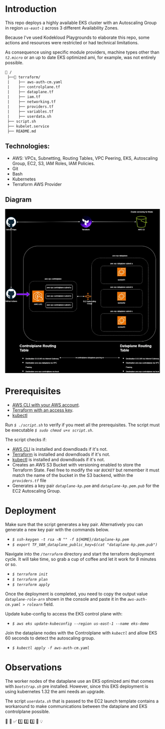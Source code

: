# **Introduction**
This repo deploys a highly available EKS cluster with an Autoscaling Group in region *`us-east-1`* across 3 different Availability Zones.

Because I've used Kodekloud Playgrounds to elaborate this repo, some actions and resources were restricted or had technical limitations.

As consequence using specific module providers, machine types other than *`t2.micro`* or an up to date EKS optimized ami, for example, was not entirely possible.

```
📁 /
 ├──📁 terraform/
 |    ├── aws-auth-cm.yaml
 |    ├── controlplane.tf
 |    ├── dataplane.tf
 |    ├── iam.tf
 |    ├── networking.tf
 |    ├── providers.tf
 |    ├── variables.tf
 |    ├── userdata.sh
 ├── script.sh
 ├── kubelet.service
 ├── README.md
```

## **Technologies**:
- AWS: VPCs, Subnetting, Routing Tables, VPC Peering, EKS, Autoscaling Group, EC2, S3, IAM Roles, IAM Policies.
- Git
- Bash
- Kubernetes
- Terraform AWS Provider 

## **Diagram**
![HA-EKS Diagram](HA-EKS.webp)

# **Prerequisites**
- [AWS CLI with your AWS account](https://docs.aws.amazon.com/cli/latest/userguide/cli-configure-sso.html#sso-configure-profile-token-auto-sso).
- [Terraform with an access key](https://developer.hashicorp.com/terraform/tutorials/aws-get-started/aws-build#prerequisites).
- [kubectl](https://kubernetes.io/docs/tasks/tools/install-kubectl-linux/#install-kubectl-on-linux)

Run *`$ ./script.sh`* to verify if you meet all the prerequisites. The script must be executable *`$ sudo chmod u+x script.sh`*.

The script checks if:
- [AWS CLI](https://docs.aws.amazon.com/cli/latest/userguide/getting-started-install.html) is installed and downdloads if it's not.
- [Terraform](https://developer.hashicorp.com/terraform/tutorials/aws-get-started/install-cli) is installed and downdloads if it's not.
- [kubectl](https://kubernetes.io/docs/tasks/tools/install-kubectl-linux/#install-using-native-package-management) is installed and downdloads if it's not.
- Creates an AWS S3 Bucket with versioning enabled to store the Terraform State. Feel free to modify the var *`BUCKET`* but remember it must match the name of the bucket in the S3 backend, within the *`providers.tf`* file
- Generates a key pair *`dataplane-kp.pem`* and *`dataplane-kp.pem.pub`* for the EC2 Autoscaling Group.

# **Deployment**
Make sure that the script generates a key pair. Alternatively you can generate a new key pair with the commands below.
- *`$ ssh-keygen -t rsa -N "" -f ${HOME}/dataplane-kp.pem`*
- *`$ export TF_VAR_dataplane_public_key=$(cat "dataplane-kp.pem.pub")`*

Navigate into the *`/terraform`* directory and start the terraform deployment cycle. It will take time, so grab a cup of coffee and let it work for 8 minutes or so.

- *`$ terraform init`*
- *`$ terraform plan`*
- *`$ terraform apply`*

Once the deployment is completed, you need to copy the output value *`dataplane-role-arn`* shown in the console and paste it in the *`aws-auth-cm.yaml > rolearn`* field. 

Update kube-config to access the EKS control plane with:
- *`$ aws eks update-kubeconfig --region us-east-1 --name eks-demo`*

Join the dataplane nodes with the Controlplane with *`kubectl`* and allow EKS 60 seconds to detect the autoscaling group.
- *`$ kubectl apply -f aws-auth-cm.yaml`*

# Observations
The worker nodes of the dataplane use an EKS optimized ami that comes with *`bootstrap.sh`* pre installed. However, since this EKS deployment is using kubernetes 1.32 the ami needs an upgrade.

The script *`userdata.sh`* that is passed to the EC2 launch template contains a workaround to make communications between the dataplane and EKS controlplane possible.


📌 🚀 ✅ 1️⃣ 2️⃣ 3️⃣ 🎯 💡 